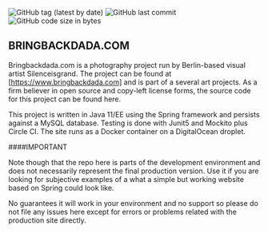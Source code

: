 ![GitHub tag (latest by date)](https://img.shields.io/github/v/tag/mydogspies/bringbackdada) ![GitHub last commit](https://img.shields.io/github/last-commit/mydogspies/bringbackdada) ![GitHub code size in bytes](https://img.shields.io/github/languages/code-size/mydogspies/bringbackdada)
## BRINGBACKDADA.COM

Bringbackdada.com is a photography project run by Berlin-based visual artist Silenceisgrand.
The project can be found at [https://www.bringbackdada.com] and is part of a several art
projects. As a firm believer in open source and copy-left license forms, the source code for
this project can be found here. 

This project is written in Java 11/EE using the Spring framework and persists against a MySQL database. Testing
is done with Junit5 and Mockito plus Circle CI. The site runs as a Docker container on a DigitalOcean droplet.

####IMPORTANT

Note though that the repo here is parts of the development
environment and does not necessarily represent the final production version. Use it if you are
looking for subjective examples of a what a simple but working website based on Spring could
look like. 

No guarantees it will work in your environment and no support so please do not file
any issues here except for errors or problems related with the production site directly.